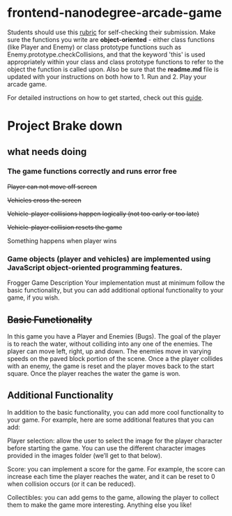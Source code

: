frontend-nanodegree-arcade-game
===============================

Students should use this [rubric](https://review.udacity.com/#!/projects/2696458597/rubric) for self-checking their submission. Make sure the functions you write are **object-oriented** - either class functions (like Player and Enemy) or class prototype functions such as Enemy.prototype.checkCollisions, and that the keyword 'this' is used appropriately within your class and class prototype functions to refer to the object the function is called upon. Also be sure that the **readme.md** file is updated with your instructions on both how to 1. Run and 2. Play your arcade game.

For detailed instructions on how to get started, check out this [guide](https://docs.google.com/document/d/1v01aScPjSWCCWQLIpFqvg3-vXLH2e8_SZQKC8jNO0Dc/pub?embedded=true).

Project Brake down
==================

## what needs doing 

### The game functions correctly and runs error free

~~Player can not move off screen~~

~~Vehicles cross the screen~~

~~Vehicle-player collisions happen logically (not too early or too late)~~

~~Vehicle-player collision resets the game~~

Something happens when player wins

### Game objects (player and vehicles) are implemented using JavaScript object-oriented programming features.

Frogger Game Description
Your implementation must at minimum follow the basic functionality, but you can add additional optional functionality to your game, if you wish.

## ~~Basic Functionality~~

In this game you have a Player and Enemies (Bugs). The goal of the player is to reach the water, without colliding into any one of the enemies. The player can move left, right, up and down. The enemies move in varying speeds on the paved block portion of the scene. Once a the player collides with an enemy, the game is reset and the player moves back to the start square. Once the player reaches the water the game is won.


## Additional Functionality

In addition to the basic functionality, you can add more cool functionality to your game. For example, here are some additional features that you can add:

Player selection: allow the user to select the image for the player character before starting the game. You can use the different character images provided in the images folder (we’ll get to that below).

Score: you can implement a score for the game. For example, the score can increase each time the player reaches the water, and it can be reset to 0 when collision occurs (or it can be reduced).

Collectibles: you can add gems to the game, allowing the player to collect them to make the game more interesting.
Anything else you like!